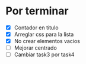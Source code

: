 # Por terminar

- [X] Contador en titulo
- [X] Arreglar css para la lista
- [X] No crear elementos vacios
- [ ] Mejorar centrado
- [ ] Cambiar task3 por task4
